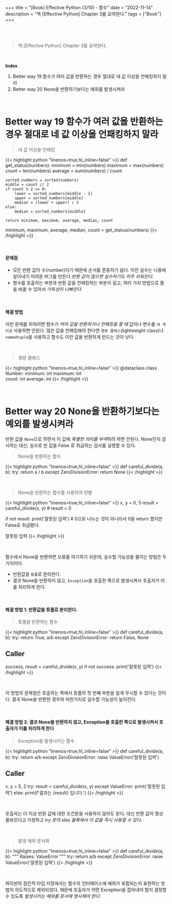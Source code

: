 +++
title = "[Book] Effective Python (3/10) - 함수"
date = "2022-11-14"
description = "책 [Effective Python] Chapter 3를 요약한다."
tags = ["Book"]
+++



<br>
<br> 

> 책 [Effective Python] Chapter 3를 요약한다.


<br> 

**Index**
1. Better way 19 함수가 여러 값을 반환하는 경우 절대로 네 값 이상을 언패킹하지 말라
2. Better way 20 None을 반환하기보다는 예외를 발생시켜라


<br> 

# Better way 19 함수가 여러 값을 반환하는 경우 절대로 네 값 이상을 언패킹하지 말라

> 네 값 이상을 언패킹 

{{< highlight python  "linenos=true,hl_inline=false" >}}
def get_status(numbers): 
    minimum = min(numbers)
    maximum = max(numbers)
    count = len(numbers)
    average = sum(numbers) / count 

    sorted_numbers = sorted(numbers) 
    middle = count // 2
    if count % 2 == 0: 
        lower = sorted_numbers[middle - 1] 
        upper = sorted_numbers[middle] 
        median = (lower + upper) / 2
    else: 
        median = sorted_numbers[middle]

    return minimum, maximum, average, median, count

minimum, maximum, average, median, count = get_status(numbers)
{{< /highlight >}}

<br> 

#### 문제점
- 모든 반환 값이 수(number)이기 때문에 순서를 혼동하기 쉽다. 이런 실수는 나중에 알아내기 어려운 버그를 만든다._반환 값이 많으면 실수하기도 아주 쉬워진다._
- 함수를 호출하는 부분과 반환 값을 언패킹하는 부분이 길고, 여러 가지 방법으로 줄을 바꿀 수 있어서 _가독성이 나빠진다._

<br> 



#### 해결 방법
이런 문제를 피하려면 함수가 _여러 값을 반환하거나 언패킹을 할 때_ 값이나 변수를 `네 개 이상` 사용하면 안된다.
많은 값을 언패킹해야 한다면 `경랑 클래스`(lightweight class)나 `namedtuple`을 사용하고 함수도 이런 값을 반환하게 만드는 것이 낫다. 

<br> 

> 경량 클래스


{{< highlight python  "linenos=true,hl_inline=false" >}}
@dataclass
class Number:
    minimum: int
    maximum: int    
    count: int
    average: int 
{{< /highlight >}}

<br> 

# Better way 20 None을 반환하기보다는 예외를 발생시켜라 

반환 값을 `None`으로 하면서 이 값에 *특별한 의미를 부여*하려 하면 안된다. None인지 검사하는 대신, 실수로 빈 값을 False 로 취급하는 검사를 실행할 수 있다. 


> None을 반환하는 함수 

{{< highlight python  "linenos=true,hl_inline=false" >}}
def careful_divide(a, b): 
    try: 
        return a / b
    except ZeroDivisionError:
        return None
{{< /highlight >}}

<br> 

> None을 반환하는 함수를 사용하여 판별 

{{< highlight python  "linenos=true,hl_inline=false" >}}
x, y = 0, 5 
result = careful_divide(x, y) # result = 0 

if not result: 
    print('잘못된 임력') # 0으로 나누는 것이 아니라서 0을 return 했지만 False로 취급됐다. 

>>> 
잘못된 입력 
{{< /highlight >}}

<br> 

함수에서 None을 반환하면 오류를 야기하기 쉬운데, 실수할 가능성을 줄이는 방법은 두 가지이다.
- 반환값을 `튜플`로 분리한다. 
- 결코 None을 반환하지 않고, `Exception`을 호출한 쪽으로 발생시켜서 호출자가 이를 처리하게 한다. 

<br> 

#### 해결 방법 1: 반환값을 튜플로 분리한다.

> 튜플을 반환하는 함수 

{{< highlight python  "linenos=true,hl_inline=false" >}}
def careful_divide(a, b): 
    try: 
        return True, a/b 
    except ZeroDivisionError: 
        return False, None

## Caller ## 
success, result = careful_divide(x, y)
if not success: 
    print('잘못된 입력')
{{< /highlight >}}

<br>

이 방법의 문제점은 호출하는 쪽에서 튜플의 첫 번째 부분을 쉽게 무시할 수 있다는 것이다. 결국 None을 반환한 경우와 마찬가지로 실수할 가능성이 높아진다.  

<br> 



#### 해결 방법 2: 결코 None을 반환하지 않고, Exception을 호출한 쪽으로 발생시켜서 호출자가 이를 처리하게 한다

> Exception을 발생시키는 함수 

{{< highlight python  "linenos=true,hl_inline=false" >}}
def careful_divide(a, b):
    try:
        return a/b
    except ZeroDivisionError:
        raise ValueError('잘못된 입력')

## Caller ## 
x, y = 5, 2
try: 
    result = careful_divide(x, y)
except ValueError: 
    print('잘못된 입력')
else: 
    print(f'결과는 {result} 입니다.')
{{< /highlight >}}

<br> 

호출자는 더 이상 반환 값에 대한 조건문을 사용하지 않아도 된다. 대신 반환 값이 항상 올바르다고 가정하고 _try 문의 else 블록에서 이 값을 즉시 사용할 수 있다._


<br>


> 발생 예외 문서화 

{{< highlight python  "linenos=true,hl_inline=false" >}}
def careful_divide(a, b):
    """
    Raises: ValueError
    """
    try:
        return a/b
    except ZeroDivisionError:
        raise ValueError('잘못된 입력')
{{< /highlight >}}

<br> 

파이썬의 점진적 타입 지정에서는 함수의 인터페이스에 예외가 포함되는지 표현하는 방법이 의도적으로 제외되었다. 때문에 호출자가 어떤 Exception을 잡아내야 할지
결정할 수 있도록 _발생시키는 예외를 문서에 명시해야 한다._

<br> 



<br> 





